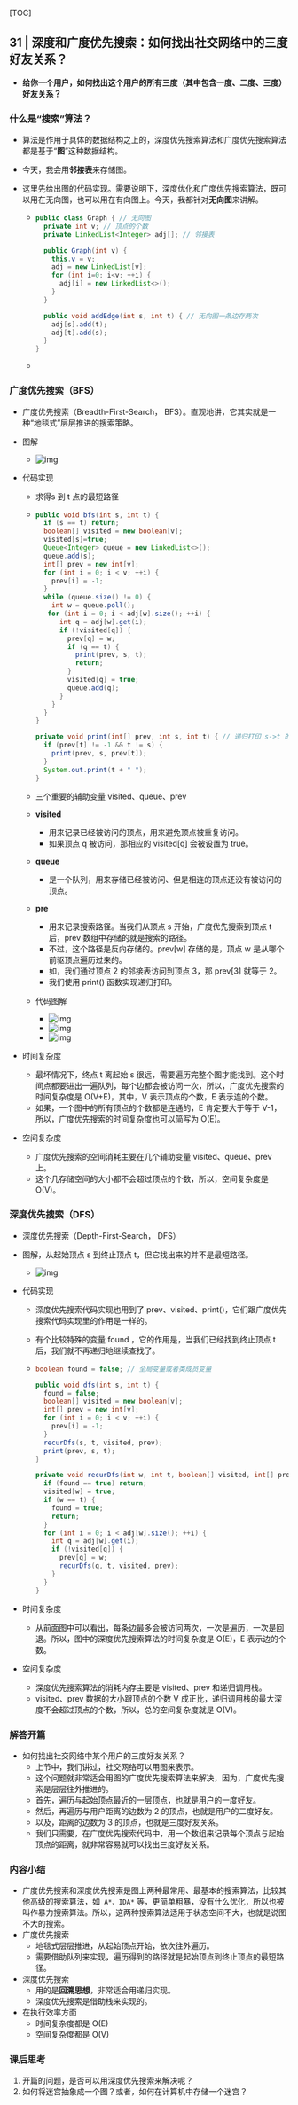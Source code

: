 [TOC]

## 31 | 深度和广度优先搜索：如何找出社交网络中的三度好友关系？

-   **给你一个用户，如何找出这个用户的所有三度（其中包含一度、二度、三度）好友关系？**

### 什么是“搜索”算法？

-   算法是作用于具体的数据结构之上的，深度优先搜索算法和广度优先搜索算法都是基于“**图**”这种数据结构。

-   今天，我会用**邻接表**来存储图。

-   这里先给出图的代码实现。需要说明下，深度优化和广度优先搜索算法，既可以用在无向图，也可以用在有向图上。今天，我都针对**无向图**来讲解。

    -   ```java
        public class Graph { // 无向图
          private int v; // 顶点的个数
          private LinkedList<Integer> adj[]; // 邻接表
        
          public Graph(int v) {
            this.v = v;
            adj = new LinkedList[v];
            for (int i=0; i<v; ++i) {
              adj[i] = new LinkedList<>();
            }
          }
        
          public void addEdge(int s, int t) { // 无向图一条边存两次
            adj[s].add(t);
            adj[t].add(s);
          }
        }
        
        ```

    -   

### 广度优先搜索（BFS）

-   广度优先搜索（Breadth-First-Search， BFS）。直观地讲，它其实就是一种“地毯式”层层推进的搜索策略。

-   图解

    -   ![img](https://static001.geekbang.org/resource/image/00/ea/002e9e54fb0d4dbf5462226d946fa1ea.jpg)

-   代码实现

    -   求得s 到 t 点的最短路径

    -   ```java
        public void bfs(int s, int t) {
          if (s == t) return;
          boolean[] visited = new boolean[v];
          visited[s]=true;
          Queue<Integer> queue = new LinkedList<>();
          queue.add(s);
          int[] prev = new int[v];
          for (int i = 0; i < v; ++i) {
            prev[i] = -1;
          }
          while (queue.size() != 0) {
            int w = queue.poll();
           for (int i = 0; i < adj[w].size(); ++i) {
              int q = adj[w].get(i);
              if (!visited[q]) {
                prev[q] = w;
                if (q == t) {
                  print(prev, s, t);
                  return;
                }
                visited[q] = true;
                queue.add(q);
              }
            }
          }
        }
        
        private void print(int[] prev, int s, int t) { // 递归打印 s->t 的路径
          if (prev[t] != -1 && t != s) {
            print(prev, s, prev[t]);
          }
          System.out.print(t + " ");
        }
        
        ```

    -   三个重要的辅助变量 visited、queue、prev

    -   **visited**

        -   用来记录已经被访问的顶点，用来避免顶点被重复访问。
        -   如果顶点 q 被访问，那相应的 visited[q] 会被设置为 true。

    -   **queue**

        -   是一个队列，用来存储已经被访问、但是相连的顶点还没有被访问的顶点。

    -   **pre**

        -   用来记录搜索路径。当我们从顶点 s 开始，广度优先搜索到顶点 t 后，prev 数组中存储的就是搜索的路径。
        -   不过，这个路径是反向存储的。prev[w] 存储的是，顶点 w 是从哪个前驱顶点遍历过来的。
        -   如，我们通过顶点 2 的邻接表访问到顶点 3，那 prev[3] 就等于 2。
        -   我们使用 print() 函数实现递归打印。

    -   代码图解

        -   ![img](https://static001.geekbang.org/resource/image/4f/3a/4fea8c4505b342cfaf8cb0a93a65503a.jpg)
        -   ![img](https://static001.geekbang.org/resource/image/ea/23/ea00f376d445225a304de4531dd82723.jpg)
        -   ![img](https://static001.geekbang.org/resource/image/4c/39/4cd192d4c220cc9ac8049fd3547dba39.jpg)

-   时间复杂度

    -   最坏情况下，终点 t 离起始 s 很远，需要遍历完整个图才能找到。这个时间点都要进出一遍队列，每个边都会被访问一次，所以，广度优先搜索的时间复杂度是 O(V+E)，其中，V 表示顶点的个数，E 表示连的个数。
    -   如果，一个图中的所有顶点的个数都是连通的，E 肯定要大于等于 V-1，所以，广度优先搜索的时间复杂度也可以简写为 O(E)。

-   空间复杂度

    -   广度优先搜索的空间消耗主要在几个辅助变量 visited、queue、prev 上。
    -   这个几存储空间的大小都不会超过顶点的个数，所以，空间复杂度是 O(V)。

### 深度优先搜索（DFS）

-   深度优先搜索（Depth-First-Search， DFS）

-   图解，从起始顶点 s 到终止顶点 t，但它找出来的并不是最短路径。

    -   ![img](https://static001.geekbang.org/resource/image/87/85/8778201ce6ff7037c0b3f26b83efba85.jpg)

-   代码实现

    -   深度优先搜索代码实现也用到了 prev、visited、print()，它们跟广度优先搜索代码实现里的作用是一样的。

    -   有个比较特殊的变量 found ，它的作用是，当我们已经找到终止顶点 t 后，我们就不再递归地继续查找了。

    -   ```java
        boolean found = false; // 全局变量或者类成员变量
        
        public void dfs(int s, int t) {
          found = false;
          boolean[] visited = new boolean[v];
          int[] prev = new int[v];
          for (int i = 0; i < v; ++i) {
            prev[i] = -1;
          }
          recurDfs(s, t, visited, prev);
          print(prev, s, t);
        }
        
        private void recurDfs(int w, int t, boolean[] visited, int[] prev) {
          if (found == true) return;
          visited[w] = true;
          if (w == t) {
            found = true;
            return;
          }
          for (int i = 0; i < adj[w].size(); ++i) {
            int q = adj[w].get(i);
            if (!visited[q]) {
              prev[q] = w;
              recurDfs(q, t, visited, prev);
            }
          }
        }
        
        ```

-   时间复杂度
    -   从前面图中可以看出，每条边最多会被访问两次，一次是遍历，一次是回退。所以，图中的深度优先搜索算法的时间复杂度是 O(E)，E 表示边的个数。
-   空间复杂度
    -   深度优先搜索算法的消耗内存主要是 visited、prev 和递归调用栈。
    -   visited、prev 数据的大小跟顶点的个数 V 成正比，递归调用栈的最大深度不会超过顶点的个数，所以，总的空间复杂度就是 O(V)。

### 解答开篇

-   如何找出社交网络中某个用户的三度好友关系？
    -   上节中，我们讲过，社交网络可以用图来表示。
    -   这个问题就非常适合用图的广度优先搜索算法来解决，因为，广度优先搜索是层层往外推进的。
    -   首先，遍历与起始顶点最近的一层顶点，也就是用户的一度好友。
    -   然后，再遍历与用户距离的边数为 2 的顶点，也就是用户的二度好友。
    -   以及，距离的边数为 3 的顶点，也就是三度好友关系。
    -   我们只需要，在广度优先搜索代码中，用一个数组来记录每个顶点与起始顶点的距离，就非常容易就可以找出三度好友关系。

### 内容小结

-   广度优先搜索和深度优先搜索是图上两种最常用、最基本的搜索算法，比较其他高级的搜索算法，如` A*、IDA*` 等，更简单粗暴，没有什么优化，所以也被叫作暴力搜索算法。所以，这两种搜索算法适用于状态空间不大，也就是说图不大的搜索。
-   广度优先搜索
    -   地毯式层层推进，从起始顶点开始，依次往外遍历。
    -   需要借助队列来实现，遍历得到的路径就是起始顶点到终止顶点的最短路径。
-   深度优先搜索
    -   用的是**回溯思想**，非常适合用递归实现。
    -   深度优先搜索是借助栈来实现的。
-   在执行效率方面
    -   时间复杂度都是 O(E)
    -   空间复杂度都是 O(V)

### 课后思考

1.  开篇的问题，是否可以用深度优先搜索来解决呢？
2.  如何将迷宫抽象成一个图？或者，如何在计算机中存储一个迷宫？